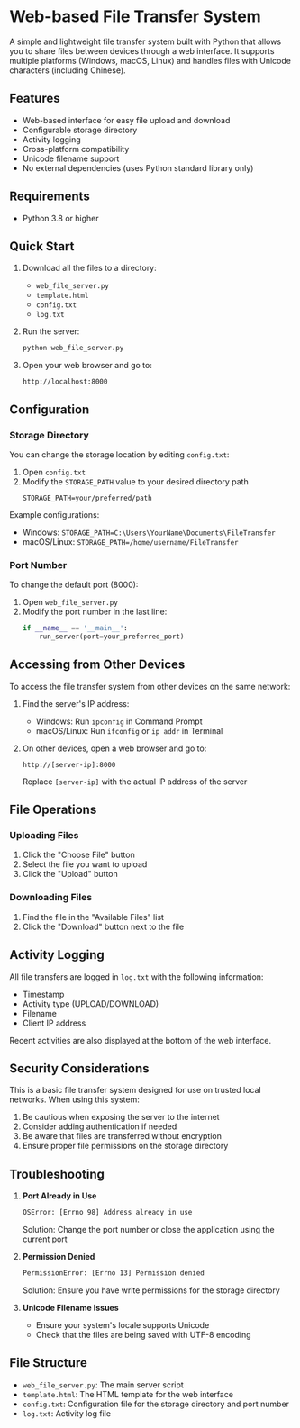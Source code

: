 # Web-based File Transfer System

A simple and lightweight file transfer system built with Python that allows you to share files between devices through a web interface. It supports multiple platforms (Windows, macOS, Linux) and handles files with Unicode characters (including Chinese).

## Features

- Web-based interface for easy file upload and download
- Configurable storage directory
- Activity logging
- Cross-platform compatibility
- Unicode filename support
- No external dependencies (uses Python standard library only)

## Requirements

- Python 3.8 or higher

## Quick Start

1. Download all the files to a directory:
   - `web_file_server.py`
   - `template.html`
   - `config.txt`
   - `log.txt`

2. Run the server:
   ```bash
   python web_file_server.py
   ```

3. Open your web browser and go to:
   ```
   http://localhost:8000
   ```

## Configuration

### Storage Directory

You can change the storage location by editing `config.txt`:

1. Open `config.txt`
2. Modify the `STORAGE_PATH` value to your desired directory path
   ```
   STORAGE_PATH=your/preferred/path
   ```

Example configurations:
- Windows: `STORAGE_PATH=C:\Users\YourName\Documents\FileTransfer`
- macOS/Linux: `STORAGE_PATH=/home/username/FileTransfer`

### Port Number

To change the default port (8000):

1. Open `web_file_server.py`
2. Modify the port number in the last line:
   ```python
   if __name__ == '__main__':
       run_server(port=your_preferred_port)
   ```

## Accessing from Other Devices

To access the file transfer system from other devices on the same network:

1. Find the server's IP address:
   - Windows: Run `ipconfig` in Command Prompt
   - macOS/Linux: Run `ifconfig` or `ip addr` in Terminal

2. On other devices, open a web browser and go to:
   ```
   http://[server-ip]:8000
   ```
   Replace `[server-ip]` with the actual IP address of the server

## File Operations

### Uploading Files

1. Click the "Choose File" button
2. Select the file you want to upload
3. Click the "Upload" button

### Downloading Files

1. Find the file in the "Available Files" list
2. Click the "Download" button next to the file

## Activity Logging

All file transfers are logged in `log.txt` with the following information:
- Timestamp
- Activity type (UPLOAD/DOWNLOAD)
- Filename
- Client IP address

Recent activities are also displayed at the bottom of the web interface.

## Security Considerations

This is a basic file transfer system designed for use on trusted local networks. When using this system:

1. Be cautious when exposing the server to the internet
2. Consider adding authentication if needed
3. Be aware that files are transferred without encryption
4. Ensure proper file permissions on the storage directory

## Troubleshooting

1. **Port Already in Use**
   ```bash
   OSError: [Errno 98] Address already in use
   ```
   Solution: Change the port number or close the application using the current port

2. **Permission Denied**
   ```bash
   PermissionError: [Errno 13] Permission denied
   ```
   Solution: Ensure you have write permissions for the storage directory

3. **Unicode Filename Issues**
   - Ensure your system's locale supports Unicode
   - Check that the files are being saved with UTF-8 encoding

## File Structure

- `web_file_server.py`: The main server script
- `template.html`: The HTML template for the web interface
- `config.txt`: Configuration file for the storage directory and port number
- `log.txt`: Activity log file
